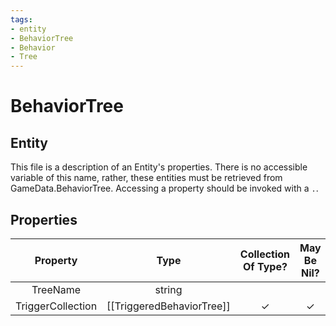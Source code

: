 ```yaml
---
tags:
- entity
- BehaviorTree
- Behavior
- Tree
---
```

# BehaviorTree
## Entity
This file is a description of an Entity's properties. There is no accessible variable of this name, rather, these entities must be retrieved from GameData.BehaviorTree. Accessing a property should be invoked with a `.`.
## Properties
|	Property	|	Type	|	Collection Of Type?	|	May Be Nil?	|	Default	|	References	|	Key	|	Notes	|
|	:-:	|	:-:	|	:-:	|	:-:	|	:-:	|	:-:	|	:-:	|	-:	|
|	TreeName	|	string	|		|		|		|		|		|	|
|	TriggerCollection	|	[[TriggeredBehaviorTree]]	|	✓	|	✓	|		|		|		|	|
